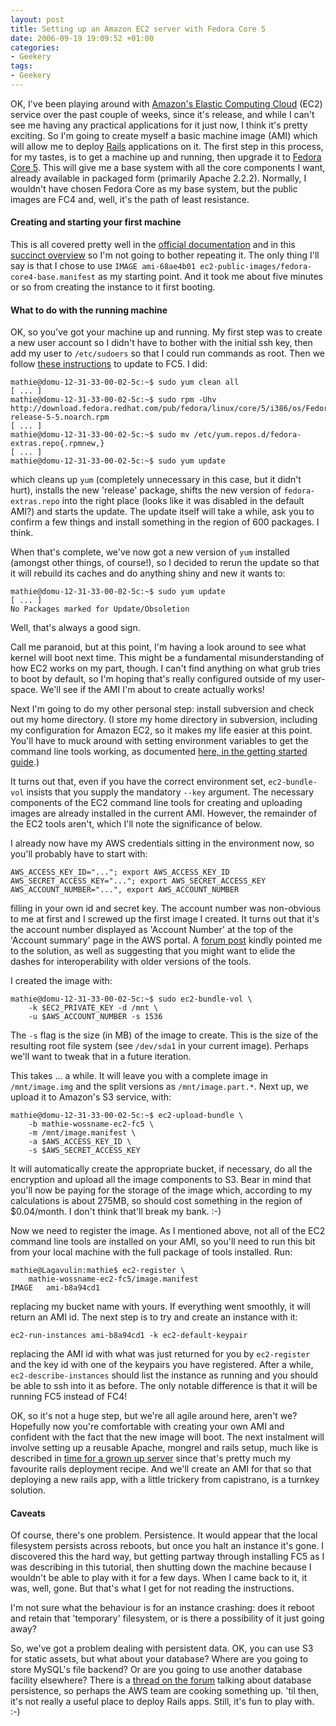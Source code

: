 ```yaml
---
layout: post
title: Setting up an Amazon EC2 server with Fedora Core 5
date: 2006-09-19 19:09:52 +01:00
categories:
- Geekery
tags:
- Geekery
---
```

OK, I've been playing around with [Amazon's Elastic Computing
Cloud](http://aws.amazon.com/ec2) (EC2) service over the past couple of weeks,
since it's release, and while I can't see me having any practical applications
for it just now, I think it's pretty exciting. So I'm going to create myself a
basic machine image (AMI) which will allow me to deploy
[Rails](http://www.rubyonrails.org/) applications on it. The first step in
this process, for my tastes, is to get a machine up and running, then upgrade
it to [Fedora Core 5](http://fedora.redhat.com/). This will give me a base
system with all the core components I want, already available in packaged form
(primarily Apache 2.2.2). Normally, I wouldn't have chosen Fedora Core as my
base system, but the public images are FC4 and, well, it's the path of least
resistance.

#### Creating and starting your first machine

This is all covered pretty well in the [official documentation](http://developer.amazonwebservices.com/connect/entry.jspa?externalID=354&categoryID=87)
and in this [succinct overview](http://overstimulate.com/articles/2006/08/24/amazon-does-it-again.html)
so I'm not going to bother repeating it. The only thing I'll say is that I
chose to use `IMAGE ami-68ae4b01 ec2-public-images/fedora-core4-base.manifest`
as my starting point. And it took me about five minutes or so from creating
the instance to it first booting.

#### What to do with the running machine

OK, so you've got your machine up and running. My first step was to create a
new user account so I didn't have to bother with the initial ssh key, then add
my user to `/etc/sudoers` so that I could run commands as root. Then we follow
[these instructions](http://fedoraproject.org/wiki/YumUpgradeFaq) to update to
FC5. I did:

    mathie@domu-12-31-33-00-02-5c:~$ sudo yum clean all
    [ ... ]
    mathie@domu-12-31-33-00-02-5c:~$ sudo rpm -Uhv http://download.fedora.redhat.com/pub/fedora/linux/core/5/i386/os/Fedora/RPMS/fedora-release-5-5.noarch.rpm
    [ ... ]
    mathie@domu-12-31-33-00-02-5c:~$ sudo mv /etc/yum.repos.d/fedora-extras.repo{.rpmnew,}
    [ ... ]
    mathie@domu-12-31-33-00-02-5c:~$ sudo yum update

which cleans up `yum` (completely unnecessary in this case, but it didn't
hurt), installs the new 'release' package, shifts the new version of
`fedora-extras.repo` into the right place (looks like it was disabled in the
default AMI?) and starts the update. The update itself will take a while, ask
you to confirm a few things and install something in the region of 600
packages.  I think.

When that's complete, we've now got a new version of `yum` installed (amongst
other things, of course!), so I decided to rerun the update so that it will
rebuild its caches and do anything shiny and new it wants to:

    mathie@domu-12-31-33-00-02-5c:~$ sudo yum update
    [ ... ]
    No Packages marked for Update/Obsoletion

Well, that's always a good sign.

Call me paranoid, but at this point, I'm having a look around to see what
kernel will boot next time. This might be a fundamental misunderstanding of
how EC2 works on my part, though. I can't find anything on what grub tries to
boot by default, so I'm hoping that's really configured outside of my
user-space. We'll see if the AMI I'm about to create actually works!

Next I'm going to do my other personal step: install subversion and check out
my home directory. (I store my home directory in subversion, including my
configuration for Amazon EC2, so it makes my life easier at this point. You'll
have to muck around with setting environment variables to get the command line
tools working, as documented [here, in the getting started guide](http://docs.amazonwebservices.com/AmazonEC2/gsg/2006-06-26/).)

It turns out that, even if you have the correct environment set,
`ec2-bundle-vol` insists that you supply the mandatory `--key` argument. The
necessary components of the EC2 command line tools for creating and uploading
images are already installed in the current AMI. However, the remainder of the
EC2 tools aren't, which I'll note the significance of below.

I already now have my AWS credentials sitting in the environment now, so
you'll probably have to start with:

    AWS_ACCESS_KEY_ID="..."; export AWS_ACCESS_KEY_ID
    AWS_SECRET_ACCESS_KEY="..."; export AWS_SECRET_ACCESS_KEY
    AWS_ACCOUNT_NUMBER="...", export AWS_ACCOUNT_NUMBER

filling in your own id and secret key. The account number was non-obvious to
me at first and I screwed up the first image I created. It turns out that it's
the account number displayed as 'Account Number' at the top of the 'Account
summary' page in the AWS portal. A [forum post](http://developer.amazonwebservices.com/connect/thread.jspa?messageID=43622&#43622)
kindly pointed me to the solution, as well as suggesting that you might want
to elide the dashes for interoperability with older versions of the tools.

I created the image with:

    mathie@domu-12-31-33-00-02-5c:~$ sudo ec2-bundle-vol \
        -k $EC2_PRIVATE_KEY -d /mnt \
        -u $AWS_ACCOUNT_NUMBER -s 1536

The `-s` flag is the size (in MB) of the image to create. This is the size of
the resulting root file system (see `/dev/sda1` in your current image).
Perhaps we'll want to tweak that in a future iteration.

This takes ... a while. It will leave you with a complete image in
`/mnt/image.img` and the split versions as `/mnt/image.part.*`. Next up, we
upload it to Amazon's S3 service, with:

    mathie@domu-12-31-33-00-02-5c:~$ ec2-upload-bundle \
        -b mathie-wossname-ec2-fc5 \
        -m /mnt/image.manifest \
        -a $AWS_ACCESS_KEY_ID \
        -s $AWS_SECRET_ACCESS_KEY

It will automatically create the appropriate bucket, if necessary, do all the
encryption and upload all the image components to S3. Bear in mind that you'll
now be paying for the storage of the image which, according to my calculations
is about 275MB, so should cost something in the region of $0.04/month. I don't
think that'll break my bank. :-)

Now we need to register the image. As I mentioned above, not all of the EC2
command line tools are installed on your AMI, so you'll need to run this bit
from your local machine with the full package of tools installed. Run:

    mathie@Lagavulin:mathie$ ec2-register \
        mathie-wossname-ec2-fc5/image.manifest
    IMAGE   ami-b8a94cd1

replacing my bucket name with yours. If everything went smoothly, it will
return an AMI id. The next step is to try and create an instance with it:

    ec2-run-instances ami-b8a94cd1 -k ec2-default-keypair

replacing the AMI id with what was just returned for you by `ec2-register` and
the key id with one of the keypairs you have registered. After a while,
`ec2-describe-instances` should list the instance as running and you should be
able to ssh into it as before. The only notable difference is that it will be
running FC5 instead of FC4!

OK, so it's not a huge step, but we're all agile around here, aren't we?
Hopefully now you're comfortable with creating your own AMI and confident with
the fact that the new image will boot. The next instalment will involve
setting up a reusable Apache, mongrel and rails setup, much like is described
in [time for a grown up server](http://blog.codahale.com/2006/06/19/time-for-a-grown-up-server-rails-mongrel-apache-capistrano-and-you/)
since that's pretty much my favourite rails deployment recipe. And we'll
create an AMI for that so that deploying a new rails app, with a little
trickery from capistrano, is a turnkey solution.

#### Caveats

Of course, there's one problem. Persistence. It would appear that the local
filesystem persists across reboots, but once you halt an instance it's gone. I
discovered this the hard way, but getting partway through installing FC5 as I
was describing in this tutorial, then shutting down the machine because I
wouldn't be able to play with it for a few days. When I came back to it, it
was, well, gone. But that's what I get for not reading the instructions.

I'm not sure what the behaviour is for an instance crashing: does it reboot
and retain that 'temporary' filesystem, or is there a possibility of it just
going away?

So, we've got a problem dealing with persistent data. OK, you can use S3 for
static assets, but what about your database? Where are you going to store
MySQL's file backend? Or are you going to use another database facility
elsewhere? There is a [thread on the forum](http://developer.amazonwebservices.com/connect/thread.jspa?threadID=11796&tstart=0)
talking about database persistence, so perhaps the AWS team are cooking
something up. 'til then, it's not really a useful place to deploy Rails apps.
Still, it's fun to play with. :-)
